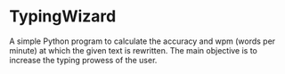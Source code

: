 # TypingWizard
A simple Python program to calculate the accuracy and wpm (words per minute) at which the given text is rewritten. The main objective is to increase the typing prowess of the user.
